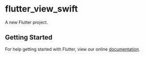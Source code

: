 # flutter_view_swift

A new Flutter project.

## Getting Started

For help getting started with Flutter, view our online
[documentation](https://flutter.io/).
